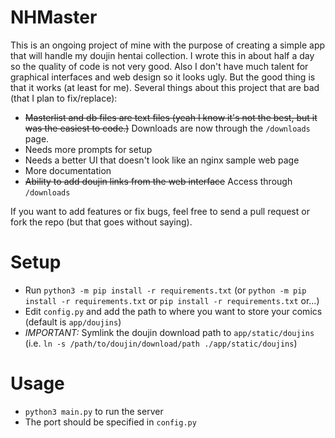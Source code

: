 # NHMaster

This is an ongoing project of mine with the purpose of creating a simple app that will handle my doujin hentai collection.
I wrote this in about half a day so the quality of code is not very good. Also I don't have much talent for graphical interfaces and web design so it looks ugly. But the good thing is that it works (at least for me).
Several things about this project that are bad (that I plan to fix/replace):
* ~~Masterlist and db files are text files (yeah I know it's not the best, but it was the easiest to code.)~~ Downloads are now through the `/downloads` page.
* Needs more prompts for setup
* Needs a better UI that doesn't look like an nginx sample web page
* More documentation
* ~~Ability to add doujin links from the web interface~~ Access through `/downloads`

If you want to add features or fix bugs, feel free to send a pull request or fork the repo (but that goes without saying).

# Setup

* Run `python3 -m pip install -r requirements.txt` (or `python -m pip install -r requirements.txt` or `pip install -r requirements.txt` or...)
* Edit `config.py` and add the path to where you want to store your comics (default is `app/doujins`)
* _IMPORTANT:_ Symlink the doujin download path to `app/static/doujins` (i.e. `ln -s /path/to/doujin/download/path ./app/static/doujins`)

# Usage
* `python3 main.py` to run the server
* The port should be specified in `config.py`
